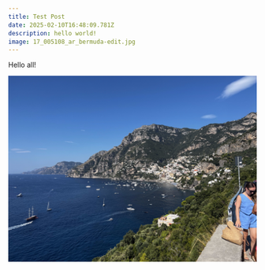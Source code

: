 ```yaml
---
title: Test Post
date: 2025-02-10T16:48:09.781Z
description: hello world!
image: 17_005108_ar_bermuda-edit.jpg
---
```

Hello all!



![](img_4086.jpg)
